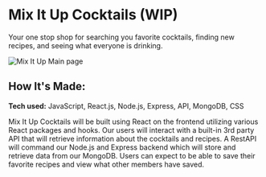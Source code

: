 # Mix It Up Cocktails (WIP)
Your one stop shop for searching you favorite cocktails, finding new recipes, and seeing what everyone is drinking.



![Mix It Up Main page](https://i.imgur.com/tA7SRnr.png)

## How It's Made:

**Tech used:** JavaScript, React.js, Node.js, Express, API, MongoDB, CSS

Mix It Up Cocktails will be built using React on the frontend utilizing various React packages and hooks. Our users will interact with a built-in 3rd party API that will retrieve information about the cocktails and recipes. A RestAPI will command our Node.js and Express backend which will store and retrieve data from our MongoDB. Users can expect to be able to save their favorite recipes and view what other members have saved.
